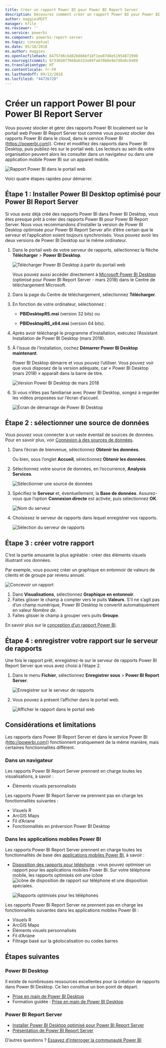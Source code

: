 ```yaml
---
title: Créer un rapport Power BI pour Power BI Report Server
description: Découvrez comment créer un rapport Power BI pour Power BI Report Server en quelques étapes simples.
author: maggiesMSFT
manager: kfile
ms.reviewer: ''
ms.service: powerbi
ms.component: powerbi-report-server
ms.topic: conceptual
ms.date: 05/18/2018
ms.author: maggies
ms.openlocfilehash: 64757d6cbd82b666bf18f1ee87d8e51954872990
ms.sourcegitcommit: 67336b077668ab332e04fa670b0e9afd0a0c6489
ms.translationtype: HT
ms.contentlocale: fr-FR
ms.lasthandoff: 09/12/2018
ms.locfileid: "44726728"
---
```

# <a name="create-a-power-bi-report-for-power-bi-report-server"></a>Créer un rapport Power BI pour Power BI Report Server
Vous pouvez stocker et gérer des rapports Power BI localement sur le portail web Power BI Report Server tout comme vous pouvez stocker des rapports Power BI dans le cloud, dans le service Power BI (https://powerbi.com)). Créez et modifiez des rapports dans Power BI Desktop, puis publiez-les sur le portail web. Les lecteurs au sein de votre organisation peuvent alors les consulter dans un navigateur ou dans une application mobile Power BI sur un appareil mobile.

![Rapport Power BI dans le portail web](media/quickstart-create-powerbi-report/report-server-powerbi-report.png)

Voici quatre étapes rapides pour démarrer.

## <a name="step-1-install-power-bi-desktop-optimized-for-power-bi-report-server"></a>Étape 1 : Installer Power BI Desktop optimisé pour Power BI Report Server

Si vous avez déjà créé des rapports Power BI dans Power BI Desktop, vous êtes presque prêt à créer des rapports Power BI pour Power BI Report Server. Nous vous recommandons d’installer la version de Power BI Desktop optimisée pour Power BI Report Server afin d’être certain que le serveur et l’application soient toujours synchronisés. Vous pouvez avoir les deux versions de Power BI Desktop sur le même ordinateur.

1. Dans le portail web de votre serveur de rapports, sélectionnez la flèche **Télécharger** > **Power BI Desktop**.

    ![Télécharger Power BI Desktop à partir du portail web](media/quickstart-create-powerbi-report/report-server-download-web-portal.png)

    Vous pouvez aussi accéder directement à [Microsoft Power BI Desktop](https://www.microsoft.com/download/details.aspx?id=56723) (optimisé pour Power BI Report Server - mars 2018) dans le Centre de téléchargement Microsoft.

2. Dans la page du Centre de téléchargement, sélectionnez **Télécharger**.

3. En fonction de votre ordinateur, sélectionnez :

    - **PBIDesktopRS.msi** (version 32 bits) ou

    - **PBIDesktopRS_x64.msi** (version 64 bits).

4. Après avoir téléchargé le programme d’installation, exécutez l’Assistant Installation de Power BI Desktop (mars 2018).

2. À l’issue de l’installation, cochez **Démarrer Power BI Desktop maintenant**.
   
    Power BI Desktop démarre et vous pouvez l’utiliser. Vous pouvez voir que vous disposez de la version adéquate, car « Power BI Desktop (mars 2018) » apparaît dans la barre de titre.

    ![Version Power BI Desktop de mars 2018](media/quickstart-create-powerbi-report/report-server-desktop-march-2018.png)

3. Si vous n’êtes pas familiarisé avec Power BI Desktop, songez à regarder les vidéos proposées sur l’écran d’accueil.
   
    ![Écran de démarrage de Power BI Desktop](media/quickstart-create-powerbi-report/report-server-powerbi-desktop-start.png)

## <a name="step-2-select-a-data-source"></a>Étape 2 : sélectionner une source de données
Vous pouvez vous connecter à un vaste éventail de sources de données. Pour en savoir plus, voir [Connexion à des sources de données](connect-data-sources.md).

1. Dans l’écran de bienvenue, sélectionnez **Obtenir les données**.
   
    Ou bien, sous l’onglet **Accueil**, sélectionnez **Obtenir les données**.
2. Sélectionnez votre source de données, en l’occurrence, **Analysis Services**.
   
    ![Sélectionner une source de données](media/quickstart-create-powerbi-report/report-server-get-data-ssas.png)
3. Spécifiez le **Serveur** et, éventuellement, la **Base de données**. Assurez-vous que l’option **Connexion directe** est activée, puis sélectionnez **OK**.
   
    ![Nom du serveur](media/quickstart-create-powerbi-report/report-server-ssas-server-name.png)
4. Choisissez le serveur de rapports dans lequel enregistrer vos rapports.
   
    ![Sélection du serveur de rapports](media/quickstart-create-powerbi-report/report-server-select-server.png)

## <a name="step-3-design-your-report"></a>Étape 3 : créer votre rapport
C’est la partie amusante la plus agréable : créer des éléments visuels illustrant vos données.

Par exemple, vous pouvez créer un graphique en entonnoir de valeurs de clients et de groupe par revenu annuel.

![Concevoir un rapport](media/quickstart-create-powerbi-report/report-server-create-funnel.png)

1. Dans **Visualisations**, sélectionnez **Graphique en entonnoir**.
2. Faites glisser le champ à compter vers le puits **Valeurs**. S’il ne s’agit pas d’un champ numérique, Power BI Desktop le convertit automatiquement en valeur *Nombre de*.
3. Faites glisser le champ à grouper vers puits **Groupe**.

En savoir plus sur la [conception d’un rapport Power BI](../desktop-report-view.md).

## <a name="step-4-save-your-report-to-the-report-server"></a>Étape 4 : enregistrer votre rapport sur le serveur de rapports
Une fois le rapport prêt, enregistrez-le sur le serveur de rapports Power BI Report Server que vous avez choisi à l’étape 2.

1. Dans le menu **Fichier**, sélectionnez **Enregistrer sous** > **Power BI Report Server**.
   
    ![Enregistrer sur le serveur de rapports](media/quickstart-create-powerbi-report/report-server-save-as-powerbi-report-server.png)
2. Vous pouvez à présent l’afficher dans le portail web.
   
    ![Afficher le rapport dans le portail web](media/quickstart-create-powerbi-report/report-server-powerbi-report.png)

## <a name="considerations-and-limitations"></a>Considérations et limitations
Les rapports dans Power BI Report Server et dans le service Power BI (http://powerbi.com)) fonctionnent pratiquement de la même manière, mais certaines fonctionnalités diffèrent.

### <a name="in-a-browser"></a>Dans un navigateur
Les rapports Power BI Report Server prennent en charge toutes les visualisations, à savoir :

* Éléments visuels personnalisés

Les rapports Power BI Report Server ne prennent pas en charge les fonctionnalités suivantes :

* Visuels R
* ArcGIS Maps
* Fil d’Ariane
* Fonctionnalités en préversion Power BI Desktop

### <a name="in-the-power-bi-mobile-apps"></a>Dans les applications mobiles Power BI
Les rapports Power BI Report Server prennent en charge toutes les fonctionnalités de base des [applications mobiles Power BI](../consumer/mobile/mobile-apps-for-mobile-devices.md), à savoir :

* [Disposition des rapports pour téléphone](../desktop-create-phone-report.md) : vous pouvez optimiser un rapport pour les applications mobiles Power BI. Sur votre téléphone mobile, les rapports optimisés ont une icône ![icône de disposition de rapport sur téléphone](media/quickstart-create-powerbi-report/power-bi-rs-mobile-optimized-icon.png) et une disposition spéciales.
  
    ![Rapports optimisés pour les téléphones](media/quickstart-create-powerbi-report/power-bi-rs-mobile-optimized-report.png)

Les rapports Power BI Report Server ne prennent pas en charge les fonctionnalités suivantes dans les applications mobiles Power BI :

* Visuels R
* ArcGIS Maps
* Éléments visuels personnalisés
* Fil d’Ariane
* Filtrage basé sur la géolocalisation ou codes barres

## <a name="next-steps"></a>Étapes suivantes
### <a name="power-bi-desktop"></a>Power BI Desktop
Il existe de nombreuses ressources excellentes pour la création de rapports dans Power BI Desktop. Ce lien constitue un bon point de départ.

* [Prise en main de Power BI Desktop](../desktop-getting-started.md)
* Formation guidée : [Prise en main de Power BI Desktop](../guided-learning/gettingdata.yml?tutorial-step=2)

### <a name="power-bi-report-server"></a>Power BI Report Server
* [Installer Power BI Desktop optimisé pour Power BI Report Server](install-powerbi-desktop.md)  
* [Présentation de Power BI Report Server](get-started.md)  

D’autres questions ? [Essayez d’interroger la communauté Power BI](https://community.powerbi.com/)
